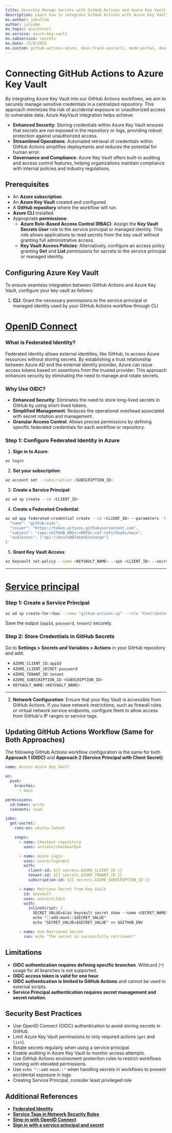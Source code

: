 ```yaml
--- 
title: Securely Manage Secrets with GitHub Actions and Azure Key Vault
description: Learn how to integrate GitHub Actions with Azure Key Vault to securely store and retrieve secrets in your workflows.
ms.author: jukullam
author: juliakm
ms.topic: quickstart
ms.service: azure-key-vault
ms.subservice: secrets
ms.date: /3/9/2025
ms.custom: github-actions-azure, devx-track-azurecli, mode-portal, devx-track-githubactions
---
```


# Connecting GitHub Actions to Azure Key Vault

By integrating Azure Key Vault into our GitHub Actions workflows, we aim to securely manage sensitive credentials in a centralized repository. This approach minimizes the risk of accidental exposure or unauthorized access to vulnerable data. Azure KeyVault integration helps achieve:
- **Enhanced Security**: Storing credentials within Azure Key Vault ensures that secrets are not exposed in the repository or logs, providing robust protection against unauthorized access.  
- **Streamlined Operations**: Automated retrieval of credentials within GitHub Actions simplifies deployments and reduces the potential for human error.  
- **Governance and Compliance**: Azure Key Vault offers built-in auditing and access control features, helping organizations maintain compliance with internal policies and industry regulations.

## Prerequisites

- An **Azure subscription**.
- An **Azure Key Vault** created and configured.
- A **GitHub repository** where the workflow will run.
- **Azure CLI** installed.
- Appropriate **permissions**:
  - **Azure Role-Based Access Control (RBAC)**: Assign the **Key Vault Secrets User** role to the service principal or managed identity. This role allows applications to read secrets from the key vault without granting full administrative access.
  - **Key Vault Access Policies**: Alternatively, configure an access policy granting **Get** and **List** permissions for secrets to the service principal or managed identity.

## Configuring Azure Key Vault

To ensure seamless integration between GitHub Actions and Azure Key Vault, configure your key vault as follows:
   
1. **CLI**:  Grant the necessary permissions to the service principal or managed identity used by your GitHub Actions workflow through CLI

# [OpenID Connect](#tab/openid)

### What is Federated Identity?

Federated identity allows external identities, like GitHub, to access Azure resources without storing secrets. By establishing a trust relationship between Azure AD and the external identity provider, Azure can issue access tokens based on assertions from the trusted provider. This approach enhances security by eliminating the need to manage and rotate secrets.

### Why Use OIDC?

- **Enhanced Security**: Eliminates the need to store long-lived secrets in GitHub by using short-lived tokens.
- **Simplified Management**: Reduces the operational overhead associated with secret rotation and management.
- **Granular Access Control**: Allows precise permissions by defining specific federated credentials for each workflow or repository.

### Step 1: Configure Federated Identity in Azure

1. **Sign in to Azure**:
```sh
az login
```

2. **Set your subscription**:
```sh
az account set --subscription <SUBSCRIPTION_ID>
```

3. **Create a Service Principal**:
```sh
az ad sp create --id <CLIENT_ID>
```

4. **Create a Federated Credential**:
```sh
az ad app federated-credential create --id <CLIENT_ID> --parameters '{
  "name": "github-oidc",
  "issuer": "https://token.actions.githubusercontent.com",
  "subject": "repo:<GITHUB_ORG>/<REPO>:ref:refs/heads/main",
  "audiences": ["api://AzureADTokenExchange"]
}'
```

5. **Grant Key Vault Access**:
```sh
az keyvault set-policy --name <KEYVAULT_NAME> --spn <CLIENT_ID> --secret-permissions get list
```
___
# [Service principal](#tab/userlevel)

### Step 1: Create a Service Principal

```sh
az ad sp create-for-rbac --name "github-actions-sp" --role "Contributor" --scopes /subscriptions/<SUBSCRIPTION_ID>
```

Save the output (`appId`, `password`, `tenant`) securely.

### Step 2: Store Credentials in GitHub Secrets

Go to **Settings > Secrets and Variables > Actions** in your GitHub repository and add:
- `AZURE_CLIENT_ID`: `appId`
- `AZURE_CLIENT_SECRET`: `password`
- `AZURE_TENANT_ID`: `tenant`
- `AZURE_SUBSCRIPTION_ID`: `<SUBSCRIPTION_ID>`
- `KEYVAULT_NAME`: `<KEYVAULT_NAME>`
___

2. **Network Configuration**: Ensure that your Key Vault is accessible from GitHub Actions. If you have network restrictions, such as firewall rules or virtual network service endpoints, configure them to allow access from GitHub's IP ranges or service tags.

## Updating GitHub Actions Workflow (Same for Both Approaches)

The following GitHub Actions workflow configuration is the same for both **Approach 1 (OIDC)** and **Approach 2 (Service Principal with Client Secret)**:

```yaml
name: Access Azure Key Vault

on:
  push:
    branches:
      - main

permissions:
  id-token: write
  contents: read

jobs:
  get-secret:
    runs-on: ubuntu-latest

    steps:
      - name: Checkout repository
        uses: actions/checkout@v4

      - name: Azure Login
        uses: azure/login@v1
        with:
          client-id: ${{ secrets.AZURE_CLIENT_ID }}
          tenant-id: ${{ secrets.AZURE_TENANT_ID }}
          subscription-id: ${{ secrets.AZURE_SUBSCRIPTION_ID }}

      - name: Retrieve Secret from Key Vault
        id: keyvault
        uses: azure/CLI@v1
        with:
          inlineScript: |
            SECRET_VALUE=$(az keyvault secret show --name <SECRET_NAME> --vault-name ${{ secrets.KEYVAULT_NAME }} --query value -o tsv)
            echo "::add-mask::$SECRET_VALUE"
            echo "SECRET_VALUE=$SECRET_VALUE" >> $GITHUB_ENV

      - name: Use Retrieved Secret
        run: echo "The secret is successfully retrieved!"
```

## Limitations

- **OIDC authentication requires defining specific branches**. Wildcard (`*`) usage for all branches is not supported.
- **OIDC access token is valid for one hour**.
- **OIDC authentication is limited to GitHub Actions** and cannot be used in external scripts.
- **Service Principal authentication requires secret management and secret rotation**.

## Security Best Practices

- Use OpenID Connect (OIDC) authentication to avoid storing secrets in GitHub.
- Limit Azure Key Vault permissions to only required actions (`get` and `list`).
- Rotate secrets regularly when using a service principal.
- Enable auditing in Azure Key Vault to monitor access attempts.
- Use GitHub Actions environment protection rules to restrict workflows running with elevated permissions.
- Use `echo "::add-mask::"` when handling secrets in workflows to prevent accidental exposure in logs.
- Creating Service Principal, consider least privileged role

## Additional References

- **[Federated Identity](~/_entra-docs/docs/external-id/what-is-b2b.md)**
- **[Service Tags in Network Security Rules](~/_azure-docs/articles/virtual-network/service-tags-overview.md)**
- **[Sing-in with OpenID Connect](connect-from-azure-openid-connect.md)**
- **[Sign in with a service principal and secret](connect-from-azure-secret.md)**
